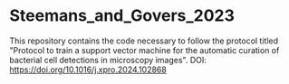 # Steemans_and_Govers_2023
This repository contains the code necessary to follow the protocol titled "Protocol to train a support vector machine for the automatic curation of bacterial cell detections in microscopy images".
DOI: https://doi.org/10.1016/j.xpro.2024.102868
